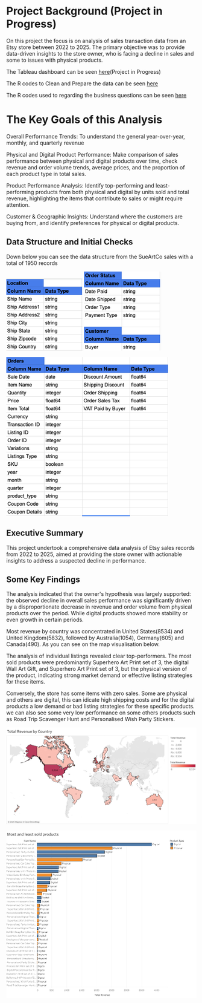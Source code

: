 # Project Background (Project in Progress)

On this project the focus is on analysis of sales transaction data from an Etsy store between 2022 to 2025. The primary objective was to provide data-driven insights to the store owner, who is facing a decline in sales and some to issues with physical products.

The Tableau dashboard can be seen [here](https://public.tableau.com/views/SueArtCoAnalysis/TotalRevenuebyCountryDB?:language=en-GB&:sid=&:redirect=auth&:display_count=n&:origin=viz_share_link)(Project in Progress)

The R codes to Clean and Prepare the data can be seen [here](sql/Cleaning_and_preparing)

The R codes used to regarding the business questions can be seen [here](sql/Analytical_Queries)

# The Key Goals of this Analysis

Overall Performance Trends: To understand the general year-over-year, monthly, and quarterly revenue

Physical and Digital Product Performance: Make comparison of sales performance between physical and digital products over time, check revenue and order volume trends, average prices, and the proportion of each product type in total sales.

Product Performance Analysis: Identify top-performing and least-performing products from both physical and digital by units sold and total revenue, highlighting the items that contribute to sales or might require attention.

Customer & Geographic Insights: Understand where the customers are buying from, and identify preferences for physical or digital products.

## Data Structure and Initial Checks

Down below you can see the data structure from the SueArtCo sales with a total of 1950 records

![Data Structure](Images/Location_Structure.png) ![Data Structure2](Images/Order_Status_and_Customer_Structure.png)

![Data Structure3](Images/Orders_Structure.png)

## Executive Summary

This project undertook a comprehensive data analysis of Etsy sales records from 2022 to 2025, aimed at providing the store owner with actionable insights to address a suspected decline in performance.

## Some Key Findings

The analysis indicated that the owner's hypothesis was largely supported: the observed decline in overall sales performance was significantly driven by a disproportionate decrease in revenue and order volume from physical products over the period. While digital products showed more stability or even growth in certain periods.

Most revenue by country was concentrated in United States(8534) and United Kingdom(5832), followed by Australia(1054), Germany(605) and Canada(490). As you can see on the map visualisation below.

The analysis of individual listings revealed clear top-performers. The most sold products were predominantly Superhero Art Print set of 3, the digital Wall Art Gift, and Superhero Art Print set of 3, but the physical version of the product, indicating strong market demand or effective listing strategies for these items. 

Conversely, the store has some items with zero sales. Some are physical and others are digital, this can idicate high shipping costs and for the digital products a low demand or bad listing strategies for these specific products. we can also see some very low performance on some others products such as Road Trip Scavenger Hunt and Personalised Wish Party Stickers.

![Total Revenue by Country](Images/Total_Revenue_by_Country.png)

![Moast and Least sold products](Images/Most_and_Least_Sold_Products.png)


